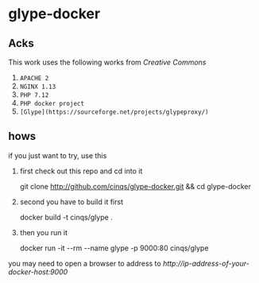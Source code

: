 # glype-docker

## Acks
This work uses the following works from *Creative Commons*

1. `APACHE 2`
2. `NGINX 1.13`
3. `PHP 7.12`
4. `PHP docker project`
5. `[Glype](https://sourceforge.net/projects/glypeproxy/)`


## hows

if you just want to try, use this

1. first check out this repo and cd into it

    git clone http://github.com/cinqs/glype-docker.git && cd glype-docker

2. second you have to build it first

    docker build -t cinqs/glype .

3. then you run it

    docker run -it --rm --name glype -p 9000:80 cinqs/glype
    
you may need to open a browser to address to *http://ip-address-of-your-docker-host:9000*

